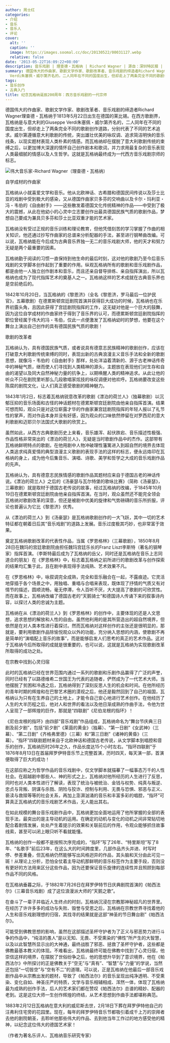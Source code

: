 ```yaml
---
author: 周士红
categories:
- 介绍
- 音乐
- 音乐人
- 评论
cover:
  alt: ''
  caption: ''
  image: https://images.soomal.cc/doc/20130522/00031127.webp
  relative: false
date: '2013-05-22T16:09:22+08:00'
description: 音乐戏剧 | 理查德・瓦格纳 | Richard Wagner | 源自：深圳特区报 | 版权：转载 |  平均/总评分：10.00/10
summary: 德国伟大的作曲家、歌剧文学作家、歌剧改革者、音乐戏剧的缔造者Richard Wagner理查德・瓦格纳于1813年5月22日出生在德国的莱比锡。在西方歌剧界，瓦格纳是与意大利的Giuseppe
  Verdi朱塞佩・威尔第齐名的，二人同年在不同的国度出生，但却走上了两条完全不同的歌剧创作道路，分别代表了不同的艺术追求……
tags:
- 音乐创作
- 古典入门
title: 纪念瓦格纳诞辰200周年：西方音乐戏剧的一代宗师
---
```


德国伟大的作曲家、歌剧文学作家、歌剧改革者、音乐戏剧的缔造者Richard Wagner理查德・瓦格纳于1813年5月22日出生在德国的莱比锡。在西方歌剧界，瓦格纳是与意大利的Giuseppe Verdi朱塞佩・威尔第齐名的，二人同年在不同的国度出生，但却走上了两条完全不同的歌剧创作道路，分别代表了不同的艺术追求。威尔第遵循意大利歌剧的传统，突出雄壮优美的咏叹调、追求简洁明快的音乐线条，以现实题材表现人类朴素的情感。而瓦格纳却在摆脱了意大利歌剧传统的束缚之后，以更加博大深邃的情怀自己创作剧本和歌词，并力求用最复杂的音乐表现人类最细腻的情感以及人生哲学。这就是瓦格纳最终成为一代西方音乐戏剧宗师的标志。

![伟大音乐家-Richard Wagner（理查德・瓦格纳）](https://images.soomal.cc/doc/20120428/00019271.webp)




自学成材的作曲家

瓦格纳从小就喜爱文学和音乐。他从北欧神话、古希腊和德国民间传说以及莎士比亚的戏剧中受到极大的感染，又从德国作曲家贝多芬的交响曲以及卡尔・玛利亚・冯・韦伯的《自由射手》――这些散发着德国文化传统精神的作品――中受到了极大的震撼，从此在他幼小的心灵中立志要创作出最具德国民族气质的歌剧作品，梦想自己要成为兼具贝多芬和莎士比亚双重才能的艺术家。

瓦格纳没有受过正规的音乐训练和理论教育，但他凭借刻苦的学习掌握了作曲的相关知识，他还通过抄写作曲家的总谱来分析配器的手法，甚至进行钢琴曲改编。可以说，瓦格纳能在今后成为古典音乐界独一无二的音乐戏剧大师，他的天才和努力无疑是两个最重要的因素。

瓦格纳勤于阅读的习惯一直保持到他生命的最后时刻，这对他的歌剧乃至今后音乐戏剧的文学脚本创作起到了重要的作用。纵观瓦格纳所有的歌剧和音乐戏剧作品，都是由他一人独立创作剧本和音乐，而且还亲自督导排练、亲自指挥演出，所以瓦格纳也成为了现代指挥艺术的奠基人之一。瓦格纳这样的艺术成就在古典音乐界也是空前绝后的。

1842年10月20日，当瓦格纳的《黎恩济》（全名《黎恩济，罗马最后一位护民官》，五幕歌剧）在德累斯顿宫廷剧院首演并获得巨大成功的时候，瓦格纳也在乐界初露头角，且因此获得了宫廷剧院指挥的工作，这无疑对他是一个巨大的鼓舞，因为这位自学成材的作曲家终于得到了音乐界的认可，而德累斯顿宫廷剧院指挥的职位曾经属于伟大的冯・韦伯，仅此一点便激发了瓦格纳幼时的梦想，他要在这个舞台上演出自己创作的具有德国民族气质的歌剧！

歌剧的改革者

瓦格纳认为，具有德国民族气质，或者说具有德意志民族精神的歌剧创作，应该在打破意大利歌剧传统束缚的同时，表现出新的古典浪漫主义音乐手法和全新的歌剧思想，就像冯・韦伯的《自由射手》那样，处处洋溢着清新的、源于古老神话传奇中的神秘气质，继而使人们寻找到人类精神的源头，主题放在表现他们对生存和自由的渴望以及同大自然神秘力量的抗争上，以期唤醒人类的精神追求。从此让他的听众不只在剧院里听那么几段歌唱家炫技的咏叹调便对他欢呼。瓦格纳要改变这些陈腐的剧院文化，让人们真正感受歌剧的精神魅力。

1843年1月2日，标志着瓦格纳锐意改革的歌剧《漂泊的荷兰人》（独幕歌剧）以沉郁压抑的音乐场面和古怪的神话题材在德累斯顿宫廷剧院由他亲自指挥首演。结果可想而知，观众只是对这位崭露才华的作曲家兼宫廷剧院指挥的年轻人报以了礼节性的掌声，而对作品本身并没有好感，因为观众的口味依然停留在对罗西尼的意大利歌剧和迈耶贝尔法国式大歌剧的欣赏上。

虽然如此，从西方古典歌剧历史上来看，音乐雄浑、起伏跌宕、音乐描述性极强、作品性格非常突出的《漂泊的荷兰人》，无疑是当时歌剧作品中的杰作。这部带有瓦格纳鲜明特点的歌剧，在他用剧中人物冲破理性藩篱进入到超自然的境界去体现人类追求纯真爱情的典型浪漫主义歌剧的表现手法的这样的标志，便永远烙印在瓦格纳的身上，成为他今后集音乐、演唱、诗歌、美学和哲学之大成的音乐戏剧作品的先声。

瓦格纳认为，具有德意志民族情感的歌剧作品其题材应来自于德国古老的神话传说。《漂泊的荷兰人》之后的《汤豪瑟与瓦尔特堡的歌咏比赛》（简称《汤豪瑟》，三幕歌剧）就是取材于德国古老传说的故事，经过瓦格纳的改编，于1845年10月19日在德累斯顿宫廷剧院由他亲自指挥首演。在当时，观众虽然还不能完全领会瓦格纳对歌剧改革的深意，但还是被剧中优美的旋律和气势磅礴的音乐所折服，评论也普遍认为它比《黎恩济》优秀。

从《漂泊的荷兰人》到《汤豪瑟》是瓦格纳歌剧创作的一大飞跃，其中一切的艺术特征都在朝着日后其“音乐戏剧”的道路上发展。音乐过度极其巧妙，也非常富于效果。

奠定瓦格纳歌剧改革的代表性作品，当属《罗恩格林》（三幕歌剧），1850年8月28日在魏玛的宫廷歌剧院由担任魏玛宫廷乐长的Franz Liszt李斯特（著名的钢琴家）指挥首演。（李斯特最后成为了瓦格纳的岳父，同时还是瓦格纳在音乐上志同道合的朋友）在《罗恩格林》中，标志着瓦格纳之前所进行的歌剧改革与创作探索的结果均汇集于此，且在剧中表现得手法纯熟、艺术效果不凡。

在《罗恩格林》中，咏叙调完全成熟，完全和音乐融合在一起，不露痕迹。它灵活地穿插于各个场景之中，用独唱、重唱与合唱来表现，既体现了抒情的气质又有对情节的描述，圆顺流畅，毫无停滞，令人百听不厌，大大提高了歌剧的可欣赏性。而在故事上，瓦格纳改编了德国古老的“天鹅骑士”和德国诗人传诵下来的叙事诗内容，以探讨人类的忠诚为主题。

瓦格纳在从《漂泊的荷兰人》到《罗恩格林》的创作中，主要体现的还是人文思想，追求思想的解放和人性的自由。虽然他利用的是其所营造出的超自然境界，但依然是在对人类本性进行着探讨。然而瓦格纳对这样创作的主张还是很明显的，那就是，要利用歌剧作品除愉悦观众以外的功能，充分纳入思想的内涵，使歌剧不再是简单的“演唱配上音乐的故事”，而是能够启发人们思考的真正的艺术作品。这对于瓦格纳今后所取得的成就是很重要的，也可以说，这就是瓦格纳为实现歌剧改革所取得的成功之处。

在宗教中找到心灵归宿

此时的瓦格纳已经在世界范围内通过一系列的歌剧和乐剧作品赢得了广泛的声誉，同时已经有了以路德维希二世国王为代表的追随者，俨然成为了一代艺术大师。当他摆脱了贫困和冷遇之后，瓦格纳得到了深刻反思人生的机会和时间。在他所经历的青年时期的辉煌和在巴黎艺术圈的漠视之后，他还是毅然回到了自己的祖国，瓦格纳认为只有在生养自己的土地上，才能令自己安心地进行艺术创作。在他经历了人生的大半历程之后，他对人和世界的看法以及他日渐成熟的作曲手法，令他为世人呈现了一部辉煌的巨作，那就是“四联剧”《尼伯龙根的指环》！

《尼伯龙根的指环》由四部“音乐戏剧”作品组成，瓦格纳命名为“舞台节庆典三日剧及前夕剧”，包括“前夕剧”《莱茵的黄金》（独幕）、“第一日剧”《女武神》（三幕）、“第二日剧”《齐格弗里德》（三幕）和“第三日剧”《诸神的黄昏》（三幕）。“指环”四联剧题材来自于北欧神话和德国古老传说，从文学脚本到唱腔和音乐的创作，瓦格纳历时26年之久，作品长度达15个小时左右。“指环四联剧”于1876年8月13日在首届拜罗伊特音乐节上完整首演，历时四天，每天演一部，首演便取得了巨大的成功！

在这部应称之为哲学作品的音乐戏剧中，仅文学脚本就描摹了一幅事态万千的人性社会。在超越剧中那些人、神的形式之上，瓦格纳对他所经历的人生进行了反思，同时也对人类本性进行了解读，表现了统治与被统治、金钱与权势、纯真与叛逆、忠贞与背叛、阴谋与杀戮、阴险与狡诈、控制与利用、无畏与恐惧、邪恶与正义、亵渎与救赎等等的社会关系，再加上澎湃汹涌的音乐和丰富多彩的唱腔，“指环”可算真正瓦格纳式的音乐戏剧艺术作品，无人能出其右。

在如此规模的舞台音乐戏剧作品中，瓦格纳更加全面地运用了他所掌握的全部的表现手法，最突出的是主导动机的运用。在确定的动机与变化的动机之间非常贴切地配合着剧情发展，处处产生着提示的效果和关联前后的作用，令观众能够抓住故事线索，甚至可以闭上眼只听不看就能懂。

瓦格纳的创作一般都不是按照次序完成的，“指环”写了26年、“特里斯坦”写了8年、“名歌手”前后23年，在这么大的时间跨度里，几部作品齐头并进、时写时停、参差重叠，但瓦格纳仍然能够写出风格迥异的作品，其头脑和天分由此可见一斑！从理论上分析，恐怕全仗着主导动机那鲜明的音乐标签作为主要手段，否则没有更好的方法用来区分这些作品，因为还要保证音乐旋律的连续性并且照顾到每部作品不同的风格。

在瓦格纳垂暮之际，于1882年7月26日在拜罗伊特节日庆典剧院首演的《帕西法尔》（三幕音乐戏剧）成了这位浪漫派大师的“天鹅之歌”。

在奋斗了一辈子并临近人生终点的时刻，瓦格纳沉浸在宗教那神秘超凡的世界里。在经历了许许多多的成功与失败、毁誉与受恩之后，瓦格纳在宗教世界寻找着他的人生和音乐戏剧理想的归宿，其找寻的结果就是这部“神圣的节日舞台剧”《帕西法尔》。

可能受到佛教思想的影响，虽然在这部描述圣杯守护者为了正义与邪恶势力进行斗争的作品中，“纯洁的愚人”是以无知、无畏、不受熏染的“佛性”所产生的大智慧，以及以此智慧所显示出的大神通，最终战胜了邪恶、拯救了圣杯守护者，这些都是佛教最基本教义的体现。不难看出，瓦格纳最终可能在佛教中找到了心灵归宿，他崇信这样的境界，在摆脱了世俗纷争之后，他的思想升华到了意识境界，他在《帕西法尔》中所探讨的正是佛教关于“空无”与“真有”、“智慧”与“力量”的学说，当然还包括“一切皆空”与“空有不二”的道理。可以说，正是瓦格纳在他最后一部音乐戏剧作品中从宗教出发的题材，导致了《帕西法尔》的音乐呈现出纯净透明、不受熏染、变化自如、神圣庄严的特质，文学与音乐相辅相成、浑然一体，体现了瓦格纳最为成熟的创作手法，后人的艺术家们都在赞叹《帕西法尔》总谱的精妙、配器的老到。这是这位大师一生创作辉煌的终结，从艺术思想到作曲手法都堪称典范。

1883年2月12日瓦格纳在意大利的威尼斯去世，2月18日下葬在拜罗伊特他自己的汪弗利住宅旁的花园里。现在，每年的拜罗伊特音乐节都吸引着成千上万的崇拜者去他的剧院朝圣，去聆听他那些伟大的作品、去到他当年工作过的地方感受他的精神，以纪念这位伟大的德国艺术家！

（作者为著名乐评人、瓦格纳音乐研究专家）